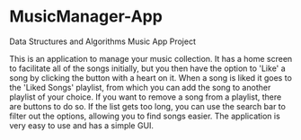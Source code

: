 # MusicManager-App
Data Structures and Algorithms Music App Project

This is an application to manage your music collection. It has a home screen to facilitate all of the songs initially, but you then have the option to 'Like' a song by clicking the button with a heart on it. When a song is liked it goes to the 'Liked Songs' playlist, from which you can add the song to another playlist of your choice. If you want to remove a song from a playlist, there are buttons to do so. If the list gets too long, you can use the search bar to filter out the options, allowing you to find songs easier. The application is very easy to use and has a simple GUI. 
